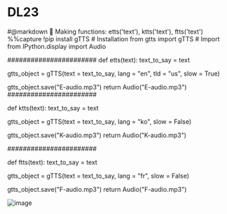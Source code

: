 # DL23
#@markdown 🔄 Making functions: etts('text'), ktts('text'), ftts('text')
%%capture
!pip install gTTS      # Installation
from gtts import gTTS  # Import
from IPython.display import Audio

#######################
def etts(text):
  text_to_say = text

  gtts_object = gTTS(text = text_to_say,
                     lang = "en", tld = "us",
                    slow = True)
  
  gtts_object.save("E-audio.mp3")
  return Audio("E-audio.mp3")
#######################

def ktts(text):
  text_to_say = text

  gtts_object = gTTS(text = text_to_say,
                     lang = "ko",
                    slow = False)
  
  gtts_object.save("K-audio.mp3")
  return Audio("K-audio.mp3")

#######################

def ftts(text):
  text_to_say = text

  gtts_object = gTTS(text = text_to_say,
                     lang = "fr",
                    slow = False)
  
  gtts_object.save("F-audio.mp3")
  return Audio("F-audio.mp3")

![image](https://github.com/sjhwang031/DL23/assets/127395588/0d80498d-9ad5-4e4b-aa5e-ba74056155c0)
